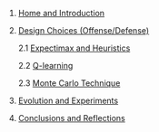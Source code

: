 1. [Home and Introduction](Home)
2. [Design Choices (Offense/Defense)](Design-Choices)

    2.1 [Expectimax and Heuristics](AI-Method-1)

    2.2 [Q-learning](AI-Method-2)

    2.3 [Monte Carlo Technique](AI-Method-3)
3. [Evolution and Experiments](Evolution)
4. [Conclusions and Reflections](Conclusions-and-Reflections)
